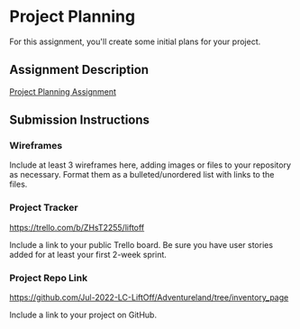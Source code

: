 # Project Planning
For this assignment, you'll create some initial plans for your project.

## Assignment Description
[Project Planning Assignment](https://education.launchcode.org/liftoff/modules/assignments/project-planning)

## Submission Instructions

### Wireframes

Include at least 3 wireframes here, adding images or files to your repository as necessary. Format them as a bulleted/unordered list with links to the files.

### Project Tracker

https://trello.com/b/ZHsT2255/liftoff

Include a link to your public Trello board. Be sure you have user stories added for at least your first 2-week sprint.

### Project Repo Link

https://github.com/Jul-2022-LC-LiftOff/Adventureland/tree/inventory_page

Include a link to your project on GitHub.

